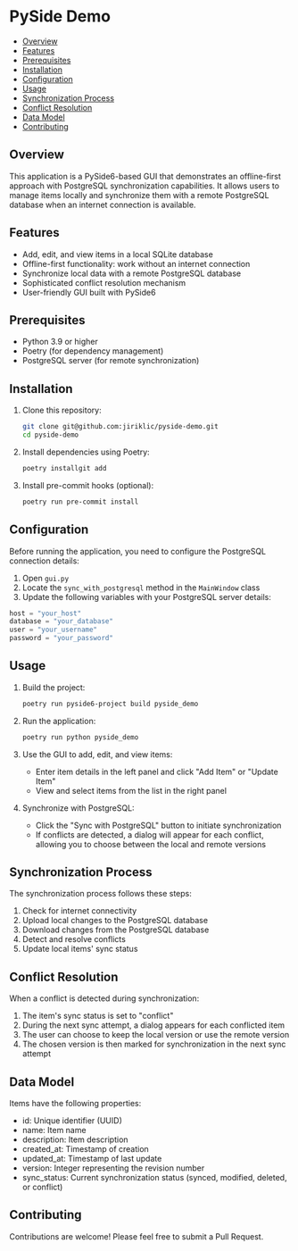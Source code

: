 # PySide Demo

* [Overview](#overview)
* [Features](#features)
* [Prerequisites](#prerequisites)
* [Installation](#installation)
* [Configuration](#configuration)
* [Usage](#usage)
* [Synchronization Process](#synchronization-process)
* [Conflict Resolution](#conflict-resolution)
* [Data Model](#data-model)
* [Contributing](#contributing)

## Overview

This application is a PySide6-based GUI that demonstrates an offline-first approach with PostgreSQL synchronization capabilities.
It allows users to manage items locally and synchronize them with a remote PostgreSQL database when an internet connection is available.

## Features

* Add, edit, and view items in a local SQLite database
* Offline-first functionality: work without an internet connection
* Synchronize local data with a remote PostgreSQL database
* Sophisticated conflict resolution mechanism
* User-friendly GUI built with PySide6

## Prerequisites

* Python 3.9 or higher
* Poetry (for dependency management)
* PostgreSQL server (for remote synchronization)

## Installation

1. Clone this repository:

   ```bash
   git clone git@github.com:jiriklic/pyside-demo.git
   cd pyside-demo
   ```

2. Install dependencies using Poetry:

   ```bash
   poetry installgit add 
   ```

3. Install pre-commit hooks (optional):

   ```bash
   poetry run pre-commit install
   ```

## Configuration

Before running the application, you need to configure the PostgreSQL connection details:

1. Open `gui.py`
2. Locate the `sync_with_postgresql` method in the `MainWindow` class
3. Update the following variables with your PostgreSQL server details:

```python
host = "your_host"
database = "your_database"
user = "your_username"
password = "your_password"
```

## Usage

1. Build the project:

   ```bash
   poetry run pyside6-project build pyside_demo
   ```

2. Run the application:

   ```bash
   poetry run python pyside_demo
   ```

3. Use the GUI to add, edit, and view items:
   * Enter item details in the left panel and click "Add Item" or "Update Item"
   * View and select items from the list in the right panel

4. Synchronize with PostgreSQL:
   * Click the "Sync with PostgreSQL" button to initiate synchronization
   * If conflicts are detected, a dialog will appear for each conflict, allowing you to choose between the local and remote versions

## Synchronization Process

The synchronization process follows these steps:

1. Check for internet connectivity
2. Upload local changes to the PostgreSQL database
3. Download changes from the PostgreSQL database
4. Detect and resolve conflicts
5. Update local items' sync status

## Conflict Resolution

When a conflict is detected during synchronization:

1. The item's sync status is set to "conflict"
2. During the next sync attempt, a dialog appears for each conflicted item
3. The user can choose to keep the local version or use the remote version
4. The chosen version is then marked for synchronization in the next sync attempt

## Data Model

Items have the following properties:

* id: Unique identifier (UUID)
* name: Item name
* description: Item description
* created_at: Timestamp of creation
* updated_at: Timestamp of last update
* version: Integer representing the revision number
* sync_status: Current synchronization status (synced, modified, deleted, or conflict)

## Contributing

Contributions are welcome! Please feel free to submit a Pull Request.
